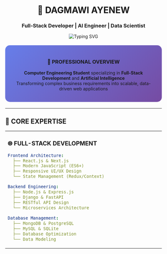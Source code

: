 <div align="center">

# 🚀 **DAGMAWI AYENEW**
### **Full-Stack Developer | AI Engineer | Data Scientist**

<p>
<img src="https://readme-typing-svg.demolab.com?font=Fira+Code&weight=600&size=28&duration=3000&pause=1000&color=00D9FF&center=true&vCenter=true&multiline=true&width=800&height=100&lines=Full-Stack+Developer+%7C+AI+Specialist;Building+Scalable+Web+Applications;Data-Driven+Solutions+%26+Analytics;Python+%7C+React+%7C+Node.js+%7C+Django" alt="Typing SVG" />
</p>

<div style="background: linear-gradient(135deg, #667eea 0%, #764ba2 100%); padding: 20px; border-radius: 15px; margin: 20px 0;">

### **💼 PROFESSIONAL OVERVIEW**
**Computer Engineering Student** specializing in **Full-Stack Development** and **Artificial Intelligence**  
Transforming complex business requirements into scalable, data-driven web applications

</div>

</div>

---

## 🎯 **CORE EXPERTISE**

<table width="100%">
<tr>
<td width="50%" valign="top">

### **🌐 FULL-STACK DEVELOPMENT**
```yaml
Frontend Architecture:
  ├── React.js & Next.js
  ├── Modern JavaScript (ES6+)
  ├── Responsive UI/UX Design
  └── State Management (Redux/Context)

Backend Engineering:
  ├── Node.js & Express.js
  ├── Django & FastAPI
  ├── RESTful API Design
  └── Microservices Architecture

Database Management:
  ├── MongoDB & PostgreSQL
  ├── MySQL & SQLite
  ├── Database Optimization
  └── Data Modeling
